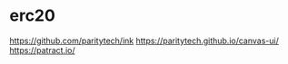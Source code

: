 # erc20

https://github.com/paritytech/ink
https://paritytech.github.io/canvas-ui/
https://patract.io/

